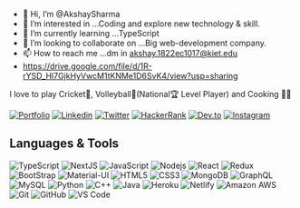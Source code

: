 - 👋 Hi, I’m @AkshaySharma
- 👀 I’m interested in ...Coding and explore new technology & skill.
- 🌱 I’m currently learning ...TypeScript
- 💞️ I’m looking to collaborate on ...Big web-development company.
- 📫 How to reach me ...dm in akshay.1822ec1017@kiet.edu
- https://drive.google.com/file/d/1R-rYSD_Hl7GjkHyVwcM1tKNMe1D6SvK4/view?usp=sharing

I love to play Cricket🏏, Volleyball🏐(National🏆 Level Player) and Cooking 👨‍🍳

[![Portfolio](https://img.shields.io/badge/-Portfolio-%2317b0cc?logo=Microsoft-edge&style=for-the-badge)](https://app.netlify.com/teams/akshays133/overview/)
[![Linkedin](https://img.shields.io/badge/LinkedIn-blue.svg?style=for-the-badge&logo=linkedin)](https://www.linkedin.com/in/akshay-sharma-07017940/)
[![Twitter](https://img.shields.io/badge/Twitter-pink?logo=Twitter&style=for-the-badge)](https://twitter.com/Akshays1333)
[![HackerRank](https://img.shields.io/badge/Hackerrank-green?logo=Hackerrank&style=for-the-badge)](https://www.hackerrank.com/akshays1333?hr_r=1)
[![Dev.to](https://img.shields.io/badge/-Dev.to-black?logo=dev.to&style=for-the-badge)](https://dev.to/akshays133)
[![Instagram](https://img.shields.io/badge/Instagram-gray.svg?style=for-the-badge&logo=instagram)](https://www.instagram.com/Akshays133/)

## Languages & Tools
![TypeScript](https://img.shields.io/badge/-TypeScript-007ACC?style=flat-square&logo=typescript)
![NextJS](https://img.shields.io/badge/-NextJS-1256DC?style=square&logo=nextJS)
![JavaScript](https://img.shields.io/badge/-JavaScript-black?style=flat-square&logo=javascript)
![Nodejs](https://img.shields.io/badge/-Nodejs-black?style=flat-square&logo=Node.js)
![React](https://img.shields.io/badge/-React-black?style=flat-square&logo=react)
![Redux](https://img.shields.io/badge/-Redux-pink?style=flat-square&logo=redux)
![BootStrap](https://img.shields.io/badge/-Bootstrap-black?style=flat-square&logo=bootstrap)
![Material-UI](https://img.shields.io/badge/-Material-black?style=flat-square&logo=material)
![HTML5](https://img.shields.io/badge/-HTML5-E34F26?style=flat-square&logo=html5&logoColor=white)
![CSS3](https://img.shields.io/badge/-CSS3-1572B6?style=flat-square&logo=css3)
![MongoDB](https://img.shields.io/badge/-MongoDB-black?style=flat-square&logo=mongodb)
![GraphQL](https://img.shields.io/badge/-GraphQL-E10098?style=flat-square&logo=graphql)
![MySQL](https://img.shields.io/badge/-MySQL-black?style=flat-square&logo=mysql)
![Python](https://img.shields.io/badge/-Python-black?style=flat-square&logo=Python)
![C++](https://img.shields.io/badge/-C++-black?logo=c%2B%2B&style=flat-square)
![Java](https://img.shields.io/badge/-java-black?logo=Java&style=flat-square)
![Heroku](https://img.shields.io/badge/-Heroku-430098?style=flat-square&logo=heroku)
![Netlify](https://img.shields.io/badge/-Netlify-430098?style=flat-square&logo=netlify)
![Amazon AWS](https://img.shields.io/badge/Amazon%20AWS-232F3E?style=flat-square&logo=amazon-aws)
![Git](https://img.shields.io/badge/-Git-black?style=flat-square&logo=git)
![GitHub](https://img.shields.io/badge/-GitHub-181717?style=flat-square&logo=github)
![VS Code](https://img.shields.io/badge/-Vscode-007ACC?style=flat-square&logo=visual-studio-code)
<!---
Akshays133/Akshays133 is a ✨ special ✨ repository because its `README.md` (this file) appears on your GitHub profile.
You can click the Preview link to take a look at your changes.
--->
